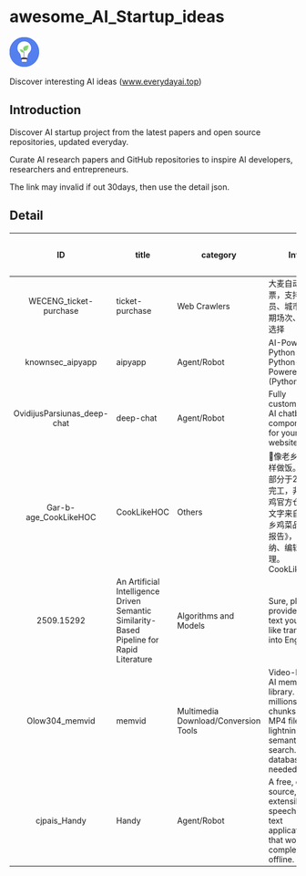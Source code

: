# awesome_AI_Startup_ideas

![ai](./logo.png)

Discover interesting AI ideas (www.everydayai.top)

## Introduction

Discover AI startup project from the latest papers and open source repositories, updated everyday.

Curate AI research papers and GitHub repositories to inspire AI developers, researchers and entrepreneurs.

The link may invalid if out 30days, then use the detail json.


## Detail

| ID   | title              | category  | Info                           | Url(Only latest 30days valid)  | Detail json URL                |
|:----:|--------------------|-----------|--------------------------------|--------------------------------|--------------------------------|
| WECENG_ticket-purchase | ticket-purchase | Web Crawlers | 大麦自动抢票，支持人员、城市、日期场次、价格选择 | [site link](https://everydayai.top/gdetail.html?id=/WECENG/ticket-purchase) |[Detail JSON](data/WECENG_ticket-purchase.json) |
| knownsec_aipyapp | aipyapp | Agent/Robot | AI-Powered Python & Python-Powered AI (Python-Use) | [site link](https://everydayai.top/gdetail.html?id=/knownsec/aipyapp) |[Detail JSON](data/knownsec_aipyapp.json) |
| OvidijusParsiunas_deep-chat | deep-chat | Agent/Robot | Fully customizable AI chatbot component for your website | [site link](https://everydayai.top/gdetail.html?id=/OvidijusParsiunas/deep-chat) |[Detail JSON](data/OvidijusParsiunas_deep-chat.json) |
| Gar-b-age_CookLikeHOC | CookLikeHOC | Others | 🥢像老乡鸡🐔那样做饭。主要部分于2024年完工，非老乡鸡官方仓库。文字来自《老乡鸡菜品溯源报告》，并做归纳、编辑与整理。CookLikeHOC. | [site link](https://everydayai.top/gdetail.html?id=/Gar-b-age/CookLikeHOC) |[Detail JSON](data/Gar-b-age_CookLikeHOC.json) |
| 2509.15292 | An Artificial Intelligence Driven Semantic Similarity-Based Pipeline for Rapid Literature | Algorithms and Models | Sure, please provide the text you would like translated into English. | [site link](https://everydayai.top/adetail.html?id=2509.15292) |[Detail JSON](data/2509.15292.json) |
| Olow304_memvid | memvid | Multimedia Download/Conversion Tools | Video-based AI memory library. Store millions of text chunks in MP4 files with lightning-fast semantic search. No database needed. | [site link](https://everydayai.top/gdetail.html?id=/Olow304/memvid) |[Detail JSON](data/Olow304_memvid.json) |
| cjpais_Handy | Handy | Agent/Robot | A free, open source, and extensible speech-to-text application that works completely offline. | [site link](https://everydayai.top/gdetail.html?id=/cjpais/Handy) |[Detail JSON](data/cjpais_Handy.json) |

